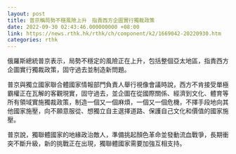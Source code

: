 ```yaml
---
layout: post
title: 普京稱局勢不穩風險上升　指責西方企圖實行獨裁政策
date: 2022-09-30 02:43:46.000000000 +08:00
link: https://news.rthk.hk/rthk/ch/component/k2/1669042-20220930.htm
categories: rthk
---
```


俄羅斯總統普京表示，局勢不穩定的風險正在上升，包括整個亞太地區，指責西方企圖實行獨裁政策，固守過去並制造新問題。

普京與獨立國家聯合體國家情報部門負責人舉行視像會議時說，西方不肯接受單極霸權正在瓦解的客觀現實，固守過去，並企圖在從國際關係、經濟到文化、體育等所有領域實施獨裁政策，制造一個又一個麻煩，一個又一個危機，不擇手段地向其他國家施壓，向不願意服從、想獨立自主選擇道路、保護自己文化和價值的國家施壓。

普京說，獨聯體國家的地緣政治敵人，準備挑起顏色革命並發動流血戰爭，長期衝突不斷升級，新的挑戰正在出現，獨聯體國家需要加強互相支持。
